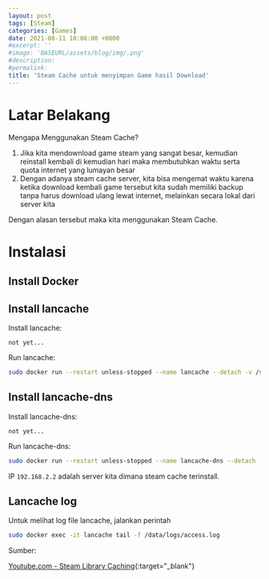 ```yaml
---
layout: post
tags: [Steam]
categories: [Games]
date: 2021-08-11 10:08:00 +0800
#excerpt: ''
#image: 'BASEURL/assets/blog/img/.png'
#description:
#permalink:
title: 'Steam Cache untuk menyimpan Game hasil Download'
---
```


# Latar Belakang
Mengapa Menggunakan Steam Cache?

1. Jika kita mendownload game steam yang sangat besar, kemudian reinstall kembali di kemudian hari maka membutuhkan waktu serta quota internet yang lumayan besar
2. Dengan adanya steam cache server, kita bisa mengemat waktu karena ketika download kembali game tersebut kita sudah memiliki backup tanpa harus download ulang lewat internet, melainkan secara lokal dari server kita

Dengan alasan tersebut maka kita menggunakan Steam Cache. 

# Instalasi

## Install Docker

## Install lancache
Install lancache:
```
not yet...
```
Run lancache:
```bash
sudo docker run --restart unless-stopped --name lancache --detach -v /srv/pool/cache:/data/cache -v /srv/pool/cache/logs -p 80:80 lancachenet/monolithic:latest
```

## Install lancache-dns
Install lancache-dns:
```
not yet...
```

Run lancache-dns:
```bash
sudo docker run --restart unless-stopped --name lancache-dns --detach -p 53:53/udp -e USE_GENERIC_CACHE=true -e LANCACHE_IP=192.168.2.2 lancachenet/lancache-dns:latest
```

IP `192.168.2.2` adalah server kita dimana steam cache terinstall.

## Lancache log
Untuk melihat log file lancache, jalankan perintah
```bash
sudo docker exec -it lancache tail -f /data/logs/access.log
```

Sumber:

[Youtube.com - Steam Library Caching](https://www.youtube.com/watch?v=cSi-NOlomLc&t=1229s){:target="_blank"} 